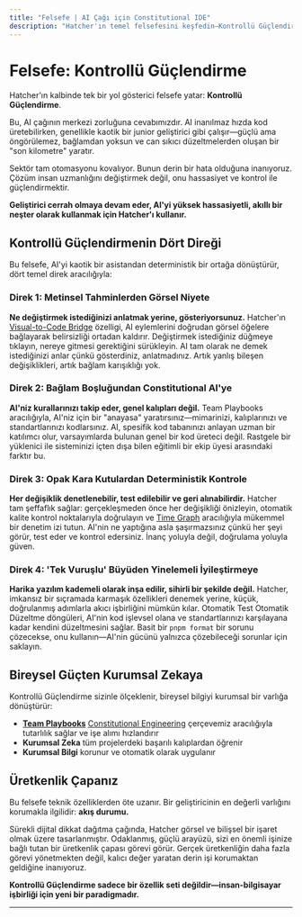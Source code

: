 ```yaml
---
title: "Felsefe | AI Çağı için Constitutional IDE"
description: "Hatcher'ın temel felsefesini keşfedin—Kontrollü Güçlendirme. Constitutional IDE'mizin AI çağı için nasıl bir bağışıklık sistemi sağladığını, geliştirici uzmanlığını kontrol kaybı olmadan nasıl güçlendirdiğini öğrenin."
---
```


# Felsefe: Kontrollü Güçlendirme

Hatcher'ın kalbinde tek bir yol gösterici felsefe yatar: **Kontrollü Güçlendirme**.

Bu, AI çağının merkezi zorluğuna cevabımızdır. AI inanılmaz hızda kod üretebilirken, genellikle kaotik bir junior geliştirici gibi çalışır—güçlü ama öngörülemez, bağlamdan yoksun ve can sıkıcı düzeltmelerden oluşan bir "son kilometre" yaratır.

Sektör tam otomasyonu kovalıyor. Bunun derin bir hata olduğuna inanıyoruz. Çözüm insan uzmanlığını değiştirmek değil, onu hassasiyet ve kontrol ile güçlendirmektir.

**Geliştirici cerrah olmaya devam eder, AI'yi yüksek hassasiyetli, akıllı bir neşter olarak kullanmak için Hatcher'ı kullanır.**

## Kontrollü Güçlendirmenin Dört Direği

Bu felsefe, AI'yi kaotik bir asistandan deterministik bir ortağa dönüştürür, dört temel direk aracılığıyla:

### Direk 1: Metinsel Tahminlerden Görsel Niyete

**Ne değiştirmek istediğinizi anlatmak yerine, gösteriyorsunuz.** Hatcher'ın [Visual-to-Code Bridge](/tr/visual-to-code) özelligi, AI eylemlerini doğrudan görsel öğelere bağlayarak belirsizliği ortadan kaldırır. Değiştirmek istediğiniz düğmeye tıklayın, nereye gitmesi gerektiğini sürükleyin. AI tam olarak ne demek istediğinizi anlar çünkü gösterdiniz, anlatmadınız. Artık yanlış bileşen değişiklikleri, artık bağlam karışıklığı yok.

### Direk 2: Bağlam Boşluğundan Constitutional AI'ye

**AI'niz kurallarınızı takip eder, genel kalıpları değil.** Team Playbooks aracılığıyla, AI'niz için bir "anayasa" yaratırsınız—mimarinizi, kalıplarınızı ve standartlarınızı kodlarsınız. AI, spesifik kod tabanınızı anlayan uzman bir katılımcı olur, varsayımlarda bulunan genel bir kod üreteci değil. Rastgele bir yüklenici ile sisteminizi içten dışa bilen eğitimli bir ekip üyesi arasındaki farktır bu.

### Direk 3: Opak Kara Kutulardan Deterministik Kontrole

**Her değişiklik denetlenebilir, test edilebilir ve geri alınabilirdir.** Hatcher tam şeffaflık sağlar: gerçekleşmeden önce her değişikliği önizleyin, otomatik kalite kontrol noktalarıyla doğrulayın ve [Time Graph](/tr/pillars-time-graph) aracılığıyla mükemmel bir denetim izi tutun. AI'nin ne yaptığına asla şaşırmazsınız çünkü her şeyi görür, test eder ve kontrol edersiniz. İnanç yoluyla değil, doğrulama yoluyla güven.

### Direk 4: 'Tek Vuruşlu' Büyüden Yinelemeli İyileştirmeye

**Harika yazılım kademeli olarak inşa edilir, sihirli bir şekilde değil.** Hatcher, imkansız bir sıçramada karmaşık özellikleri denemek yerine, küçük, doğrulanmış adımlarla akıcı işbirliğini mümkün kılar. Otomatik Test Otomatik Düzeltme döngüleri, AI'nin kod işlevsel olana ve standartlarınızı karşılayana kadar kendini düzeltmesini sağlar. Basit bir `pnpm format` bir sorunu çözecekse, onu kullanın—AI'nin gücünü yalnızca çözebileceği sorunlar için saklayın.

## Bireysel Güçten Kurumsal Zekaya

Kontrollü Güçlendirme sizinle ölçeklenir, bireysel bilgiyi kurumsal bir varlığa dönüştürür:

- **[Team Playbooks](/tr/playbooks-system)** [Constitutional Engineering](/tr/constitutional-engineering) çerçevemiz aracılığıyla tutarlılık sağlar ve işe alımı hızlandırır
- **Kurumsal Zeka** tüm projelerdeki başarılı kalıplardan öğrenir
- **Kurumsal Bilgi** korunur ve otomatik olarak uygulanır

## Üretkenlik Çapanız

Bu felsefe teknik özelliklerden öte uzanır. Bir geliştiricinin en değerli varlığını korumakla ilgilidir: **akış durumu.**

Sürekli dijital dikkat dağıtma çağında, Hatcher görsel ve bilişsel bir işaret olmak üzere tasarlanmıştır. Odaklanmış, güçlü arayüzü, sizi en önemli işinize bağlı tutan bir üretkenlik çapası görevi görür. Gerçek üretkenliğin daha fazla görevi yönetmekten değil, kalıcı değer yaratan derin işi korumaktan geldiğine inanıyoruz.

**Kontrollü Güçlendirme sadece bir özellik seti değildir—insan-bilgisayar işbirliği için yeni bir paradigmadır.**

---

<PhilosophyCTA />

